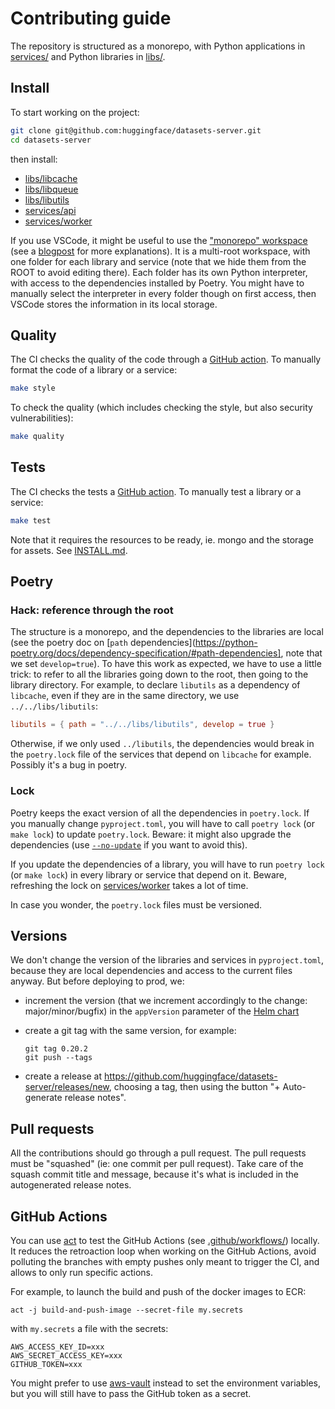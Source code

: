 # Contributing guide

The repository is structured as a monorepo, with Python applications in [services/](./services/) and Python libraries in [libs/](./libs/).

## Install

To start working on the project:

```bash
git clone git@github.com:huggingface/datasets-server.git
cd datasets-server
```

then install:

- [libs/libcache](./libs/libcache/INSTALL.md)
- [libs/libqueue](./libs/libcache/INSTALL.md)
- [libs/libutils](./libs/libutils/INSTALL.md)
- [services/api](./services/api/INSTALL.md)
- [services/worker](./services/worker/INSTALL.md)

If you use VSCode, it might be useful to use the ["monorepo" workspace](./.vscode/monorepo.code-workspace) (see a [blogpost](https://medium.com/rewrite-tech/visual-studio-code-tips-for-monorepo-development-with-multi-root-workspaces-and-extension-6b69420ecd12) for more explanations). It is a multi-root workspace, with one folder for each library and service (note that we hide them from the ROOT to avoid editing there). Each folder has its own Python interpreter, with access to the dependencies installed by Poetry. You might have to manually select the interpreter in every folder though on first access, then VSCode stores the information in its local storage.

## Quality

The CI checks the quality of the code through a [GitHub action](./.github/workflows/quality.yml). To manually format the code of a library or a service:

```bash
make style
```

To check the quality (which includes checking the style, but also security vulnerabilities):

```bash
make quality
```

## Tests

The CI checks the tests a [GitHub action](./.github/workflows/unit-tests.yml). To manually test a library or a service:

```bash
make test
```

Note that it requires the resources to be ready, ie. mongo and the storage for assets. See [INSTALL.md](./INSTALL.md).

## Poetry

### Hack: reference through the root

The structure is a monorepo, and the dependencies to the libraries are local (see the poetry doc on [`path` dependencies](https://python-poetry.org/docs/dependency-specification/#path-dependencies], note that we set `develop=true`). To have this work as expected, we have to use a little trick: to refer to all the libraries going down to the root, then going to the library directory. For example, to declare `libutils` as a dependency of `libcache`, even if they are in the same directory, we use `../../libs/libutils`:

```toml
libutils = { path = "../../libs/libutils", develop = true }
```

Otherwise, if we only used `../libutils`, the dependencies would break in the `poetry.lock` file of the services that depend on `libcache` for example. Possibly it's a bug in poetry.

### Lock

Poetry keeps the exact version of all the dependencies in `poetry.lock`. If you manually change `pyproject.toml`, you will have to call `poetry lock` (or `make lock`) to update `poetry.lock`. Beware: it might also upgrade the dependencies (use [`--no-update`](https://python-poetry.org/docs/cli/#options-9) if you want to avoid this).

If you update the dependencies of a library, you will have to run `poetry lock` (or `make lock`) in every library or service that depend on it. Beware, refreshing the lock on [services/worker](./services/worker) takes a lot of time.

In case you wonder, the `poetry.lock` files must be versioned.

## Versions

We don't change the version of the libraries and services in `pyproject.toml`, because they are local dependencies and access to the current files anyway. But before deploying to prod, we:

- increment the version (that we increment accordingly to the change: major/minor/bugfix) in the `appVersion` parameter of the [Helm chart](./chart/Chart.yaml)
- create a git tag with the same version, for example:

  ```
  git tag 0.20.2
  git push --tags
  ```

- create a release at https://github.com/huggingface/datasets-server/releases/new, choosing a tag, then using the button "+ Auto-generate release notes".

## Pull requests

All the contributions should go through a pull request. The pull requests must be "squashed" (ie: one commit per pull request). Take care of the squash commit title and message, because it's what is included in the autogenerated release notes.

## GitHub Actions

You can use [act](https://github.com/nektos/act) to test the GitHub Actions (see [.github/workflows/](.github/workflows/)) locally. It reduces the retroaction loop when working on the GitHub Actions, avoid polluting the branches with empty pushes only meant to trigger the CI, and allows to only run specific actions.

For example, to launch the build and push of the docker images to ECR:

```
act -j build-and-push-image --secret-file my.secrets
```

with `my.secrets` a file with the secrets:

```
AWS_ACCESS_KEY_ID=xxx
AWS_SECRET_ACCESS_KEY=xxx
GITHUB_TOKEN=xxx
```

You might prefer to use [aws-vault](https://github.com/99designs/aws-vault) instead to set the environment variables, but you will still have to pass the GitHub token as a secret.
